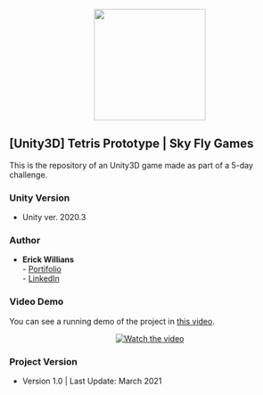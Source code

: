 <p align="center">
    <img width="200px" src="https://static.wixstatic.com/media/33880b_8a58db8670db482ebef1b9218daa1f18~mv2.png/v1/fill/w_419,h_420,al_c,lg_1,q_85/Sem%20T%C3%ADtulo-21.webp">    
</p>

## [Unity3D] Tetris Prototype | Sky Fly Games

This is the repository of an Unity3D game made as part of a 5-day challenge.

### Unity Version

-  Unity ver. 2020.3

### Author

* **Erick Willians** 
<br> - [Portifolio](https://www.skyflygames.com/)
<br> - [LinkedIn](www.linkedin.com/in/erick-willians)

### Video Demo
You can see a running demo of the project in [this video](https://www.youtube.com/watch?v=qyoehxV5pQM).
<br> <p align="center"> [![Watch the video](https://media.giphy.com/media/UUoKuXY3v78XUtKAHY/giphy.gif)](https://www.youtube.com/watch?v=qyoehxV5pQM) </p>


### Project Version

* Version 1.0 | Last Update: March 2021
